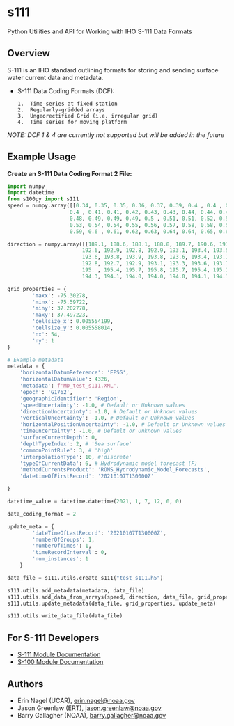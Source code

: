 s111
======
Python Utilities and API for Working with IHO S-111 Data Formats

Overview
--------

S-111 is an IHO standard outlining formats for storing and sending surface
water current data and metadata.

-   S-111 Data Coding Formats (DCF):

        1.  Time-series at fixed station
        2.  Regularly-gridded arrays
        3.  Ungeorectified Grid (i.e. irregular grid)
        4.  Time series for moving platform

*NOTE: DCF 1 & 4 are currently not supported but will be added in the future*

Example Usage
-------------

**Create an S-111 Data Coding Format 2 File:**
```python
import numpy
import datetime
from s100py import s111
speed = numpy.array([[0.34, 0.35, 0.35, 0.36, 0.37, 0.39, 0.4 , 0.4 , 0.4 , 0.39, 0.39,
                    0.4 , 0.41, 0.41, 0.42, 0.43, 0.43, 0.44, 0.44, 0.45, 0.46, 0.47,
                    0.48, 0.49, 0.49, 0.49, 0.5 , 0.51, 0.51, 0.52, 0.52, 0.52, 0.53,
                    0.53, 0.54, 0.54, 0.55, 0.56, 0.57, 0.58, 0.58, 0.59, 0.59, 0.59,
                    0.59, 0.6 , 0.61, 0.62, 0.63, 0.64, 0.64, 0.65, 0.66, 0.66]])

direction = numpy.array([[189.1, 188.6, 188.1, 188.8, 189.7, 190.6, 191.5, 192. , 192.3,
                        192.6, 192.9, 192.8, 192.9, 193.1, 193.4, 193.5, 193.4, 193.6,
                        193.6, 193.8, 193.9, 193.8, 193.6, 193.4, 193.1, 193. , 192.9,
                        192.8, 192.7, 192.9, 193.1, 193.3, 193.6, 193.7, 194.1, 194.6,
                        195. , 195.4, 195.7, 195.8, 195.7, 195.4, 195.1, 194.8, 194.5,
                        194.3, 194.1, 194.0, 194.0, 194.0, 194.1, 194.1, 194.1, 194.2]])

grid_properties = {
        'maxx': -75.30278,
        'minx': -75.59722,
        'miny': 37.202778,
        'maxy': 37.497223,
        'cellsize_x': 0.005554199,
        'cellsize_y': 0.005558014,
        'nx': 54,
        'ny': 1
}

# Example metadata
metadata = {
    'horizontalDatumReference': 'EPSG',
    'horizontalDatumValue': 4326,
    'metadata': f'MD_test_s111.XML',
    'epoch': 'G1762',
    'geographicIdentifier': 'Region',
    'speedUncertainty': -1.0, # Default or Unknown values
    'directionUncertainty': -1.0, # Default or Unknown values
    'verticalUncertainty': -1.0, # Default or Unknown values
    'horizontalPositionUncertainty': -1.0, # Default or Unknown values
    'timeUncertainty': -1.0, # Default or Unknown values
    'surfaceCurrentDepth': 0, 
    'depthTypeIndex': 2, # 'Sea surface'
    'commonPointRule': 3, # 'high'
    'interpolationType': 10, #'discrete'
    'typeOfCurrentData': 6, # Hydrodynamic model forecast (F)
    'methodCurrentsProduct': 'ROMS_Hydrodynamic_Model_Forecasts',
    'datetimeOfFirstRecord': '20210107T130000Z'

}

datetime_value = datetime.datetime(2021, 1, 7, 12, 0, 0)

data_coding_format = 2

update_meta = {
        'dateTimeOfLastRecord': '20210107T130000Z',
        'numberOfGroups': 1,
        'numberOfTimes': 1,
        'timeRecordInterval': 0,
        'num_instances': 1
    }

data_file = s111.utils.create_s111("test_s111.h5")

s111.utils.add_metadata(metadata, data_file)
s111.utils.add_data_from_arrays(speed, direction, data_file, grid_properties, datetime_value, data_coding_format)
s111.utils.update_metadata(data_file, grid_properties, update_meta)

s111.utils.write_data_file(data_file)
```

For S-111 Developers
--------------------
- [S-111 Module Documentation](https://s100py.readthedocs.io/en/latest/s111.html#s111-module-docs)
- [S-100 Module Documentation](https://s100py.readthedocs.io/en/latest/s100.html)

Authors
-------

-   Erin Nagel (UCAR), <erin.nagel@noaa.gov>
-   Jason Greenlaw (ERT), <jason.greenlaw@noaa.gov>
-   Barry Gallagher (NOAA), <barry.gallagher@noaa.gov>



